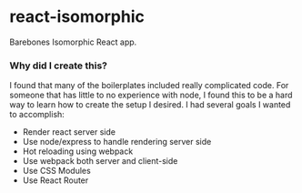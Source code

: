 # react-isomorphic

Barebones Isomorphic React app.

### Why did I create this?
I found that many of the boilerplates included really complicated code. For someone that has little to no experience with node, I found this to be a hard way to learn how to create the setup I desired. I had several goals I wanted to accomplish:
* Render react server side
* Use node/express to handle rendering server side
* Hot reloading using webpack
* Use webpack both server and client-side
* Use CSS Modules
* Use React Router

